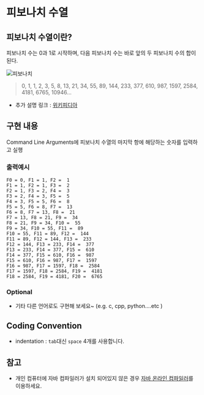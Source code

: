 # 피보나치 수열
## 피보나치 수열이란? 
 피보나치 수는 0과 1로 시작하며, 다음 피보나치 수는 바로 앞의 두 피보나치 수의 합이 된다.

![피보나치](http://upload.wikimedia.org/math/b/e/1/be15d40af5bc02d538b8d9ea7d49d909.png)

> 0, 1, 1, 2, 3, 5, 8, 13, 21, 34, 55, 89, 144, 233, 377, 610, 987, 1597, 2584, 4181, 6765, 10946...

- 추가 설명 링크 : [위키피디아](http://ko.wikipedia.org/wiki/%ED%94%BC%EB%B3%B4%EB%82%98%EC%B9%98_%EC%88%98)

## 구현 내용
Command Line Arguments에 피보나치 수열의 마지막 항에 해당하는 숫자를 입력하고 실행

### 출력예시
```
F0 = 0, F1 = 1, F2 =  1
F1 = 1, F2 = 1, F3 =  2
F2 = 1, F3 = 2, F4 =  3
F3 = 2, F4 = 3, F5 =  5
F4 = 3, F5 = 5, F6 =  8
F5 = 5, F6 = 8, F7 =  13
F6 = 8, F7 = 13, F8 =  21
F7 = 13, F8 = 21, F9 =  34
F8 = 21, F9 = 34, F10 =  55
F9 = 34, F10 = 55, F11 =  89
F10 = 55, F11 = 89, F12 =  144
F11 = 89, F12 = 144, F13 =  233
F12 = 144, F13 = 233, F14 =  377
F13 = 233, F14 = 377, F15 =  610
F14 = 377, F15 = 610, F16 =  987
F15 = 610, F16 = 987, F17 =  1597
F16 = 987, F17 = 1597, F18 =  2584
F17 = 1597, F18 = 2584, F19 =  4181
F18 = 2584, F19 = 4181, F20 =  6765
````
### Optional
- 기타 다른 언어로도 구현해 보세요~ (e.g. c, cpp, python....etc )

## Coding Convention
- indentation : `tab`대신 `space` 4개를 사용합니다.


## 참고
- 개인 컴퓨터에 자바 컴파일러가 설치 되어있지 않은 경우 [자바 온라인 컴파일러](http://www.compileonline.com/compile_java_online.php)를 이용하세요.
